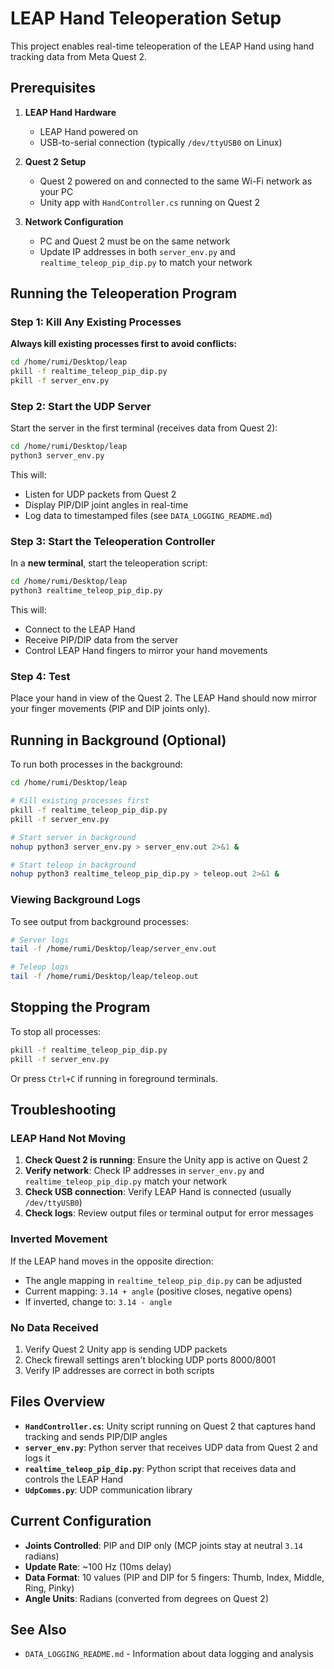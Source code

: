 # LEAP Hand Teleoperation Setup

This project enables real-time teleoperation of the LEAP Hand using hand tracking data from Meta Quest 2.

## Prerequisites

1. **LEAP Hand Hardware**
   - LEAP Hand powered on
   - USB-to-serial connection (typically `/dev/ttyUSB0` on Linux)

2. **Quest 2 Setup**
   - Quest 2 powered on and connected to the same Wi-Fi network as your PC
   - Unity app with `HandController.cs` running on Quest 2

3. **Network Configuration**
   - PC and Quest 2 must be on the same network
   - Update IP addresses in both `server_env.py` and `realtime_teleop_pip_dip.py` to match your network

## Running the Teleoperation Program

### Step 1: Kill Any Existing Processes

**Always kill existing processes first to avoid conflicts:**

```bash
cd /home/rumi/Desktop/leap
pkill -f realtime_teleop_pip_dip.py
pkill -f server_env.py
```

### Step 2: Start the UDP Server

Start the server in the first terminal (receives data from Quest 2):

```bash
cd /home/rumi/Desktop/leap
python3 server_env.py
```

This will:
- Listen for UDP packets from Quest 2
- Display PIP/DIP joint angles in real-time
- Log data to timestamped files (see `DATA_LOGGING_README.md`)

### Step 3: Start the Teleoperation Controller

In a **new terminal**, start the teleoperation script:

```bash
cd /home/rumi/Desktop/leap
python3 realtime_teleop_pip_dip.py
```

This will:
- Connect to the LEAP Hand
- Receive PIP/DIP data from the server
- Control LEAP Hand fingers to mirror your hand movements

### Step 4: Test

Place your hand in view of the Quest 2. The LEAP Hand should now mirror your finger movements (PIP and DIP joints only).

## Running in Background (Optional)

To run both processes in the background:

```bash
cd /home/rumi/Desktop/leap

# Kill existing processes first
pkill -f realtime_teleop_pip_dip.py
pkill -f server_env.py

# Start server in background
nohup python3 server_env.py > server_env.out 2>&1 &

# Start teleop in background
nohup python3 realtime_teleop_pip_dip.py > teleop.out 2>&1 &
```

### Viewing Background Logs

To see output from background processes:

```bash
# Server logs
tail -f /home/rumi/Desktop/leap/server_env.out

# Teleop logs
tail -f /home/rumi/Desktop/leap/teleop.out
```

## Stopping the Program

To stop all processes:

```bash
pkill -f realtime_teleop_pip_dip.py
pkill -f server_env.py
```

Or press `Ctrl+C` if running in foreground terminals.

## Troubleshooting

### LEAP Hand Not Moving

1. **Check Quest 2 is running**: Ensure the Unity app is active on Quest 2
2. **Verify network**: Check IP addresses in `server_env.py` and `realtime_teleop_pip_dip.py` match your network
3. **Check USB connection**: Verify LEAP Hand is connected (usually `/dev/ttyUSB0`)
4. **Check logs**: Review output files or terminal output for error messages

### Inverted Movement

If the LEAP hand moves in the opposite direction:
- The angle mapping in `realtime_teleop_pip_dip.py` can be adjusted
- Current mapping: `3.14 + angle` (positive closes, negative opens)
- If inverted, change to: `3.14 - angle`

### No Data Received

1. Verify Quest 2 Unity app is sending UDP packets
2. Check firewall settings aren't blocking UDP ports 8000/8001
3. Verify IP addresses are correct in both scripts

## Files Overview

- **`HandController.cs`**: Unity script running on Quest 2 that captures hand tracking and sends PIP/DIP angles
- **`server_env.py`**: Python server that receives UDP data from Quest 2 and logs it
- **`realtime_teleop_pip_dip.py`**: Python script that receives data and controls the LEAP Hand
- **`UdpComms.py`**: UDP communication library

## Current Configuration

- **Joints Controlled**: PIP and DIP only (MCP joints stay at neutral `3.14` radians)
- **Update Rate**: ~100 Hz (10ms delay)
- **Data Format**: 10 values (PIP and DIP for 5 fingers: Thumb, Index, Middle, Ring, Pinky)
- **Angle Units**: Radians (converted from degrees on Quest 2)

## See Also

- `DATA_LOGGING_README.md` - Information about data logging and analysis

